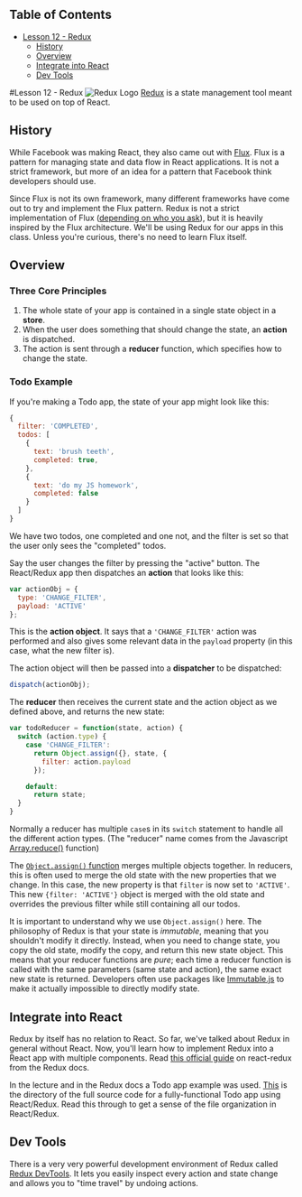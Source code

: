 ## Table of Contents

<!-- MarkdownTOC -->

- [Lesson 12 - Redux](#lesson-12---redux)
  - [History](#history)
  - [Overview](#overview)
  - [Integrate into React](#integrate-into-react)
  - [Dev Tools](#dev-tools)

<!-- /MarkdownTOC -->


#Lesson 12 - Redux
![Redux Logo](https://raw.githubusercontent.com/reactjs/redux/master/logo/logo-title-dark.png)
[Redux](http://redux.js.org/) is a state management tool meant to be used on top of React.
## History
While Facebook was making React, they also came out with [Flux](https://github.com/facebook/flux).  Flux is a pattern for managing state and data flow in React applications.  It is not a strict framework, but more of an idea for a pattern that Facebook think developers should use.

Since Flux is not its own framework, many different frameworks have come out to try and implement the Flux pattern.  Redux is not a strict implementation of Flux ([depending on who you ask](http://redux.js.org/docs/introduction/PriorArt.html#flux)), but it is heavily inspired by the Flux architecture.  We'll be using Redux for our apps in this class.  Unless you're curious, there's no need to learn Flux itself.

## Overview
### Three Core Principles
1. The whole state of your app is contained in a single state object in a **store**.
2. When the user does something that should change the state, an **action** is dispatched.
3. The action is sent through a **reducer** function, which specifies how to change the state.

### Todo Example
If you're making a Todo app, the state of your app might look like this:
```javascript
{
  filter: 'COMPLETED',
  todos: [
    {
      text: 'brush teeth',
      completed: true,
    },
    {
      text: 'do my JS homework',
      completed: false
    }
  ]
}
```
We have two todos, one completed and one not, and the filter is set so that the user only sees the "completed" todos.

Say the user changes the filter by pressing the "active" button.  The React/Redux app then dispatches an **action** that looks like this:
```javascript
var actionObj = {
  type: 'CHANGE_FILTER',
  payload: 'ACTIVE'
};
```
This is the **action object**.  It says that a `'CHANGE_FILTER'` action was performed and also gives some relevant data in the `payload` property (in this case, what the new filter is).

The action object will then be passed into a **dispatcher** to be dispatched:
```javascript
dispatch(actionObj);
```

The **reducer** then receives the current state and the action object as we defined above, and returns the new state:
```javascript
var todoReducer = function(state, action) {
  switch (action.type) {
    case 'CHANGE_FILTER':
      return Object.assign({}, state, {
        filter: action.payload
      });

    default:
      return state;
  }
}
```
Normally a reducer has multiple `case`s in its `switch` statement to handle all the different action types. (The "reducer" name comes from the Javascript [Array.reduce()](https://developer.mozilla.org/en-US/docs/Web/JavaScript/Reference/Global_Objects/Array/Reduce) function)

The [`Object.assign()` function](https://developer.mozilla.org/en-US/docs/Web/JavaScript/Reference/Global_Objects/Object/assign) merges multiple objects together.  In reducers, this is often used to merge the old state with the new properties that we change. In this case, the new property is that `filter` is now set to `'ACTIVE'`.  This new `{filter: 'ACTIVE'}` object is merged with the old state and overrides the previous filter while still containing all our todos.

It is important to understand why we use `Object.assign()` here.  The philosophy of Redux is that your state is *immutable*, meaning that you shouldn't modify it directly.  Instead, when you need to change state, you copy the old state, modify the copy, and return this new state object.  This means that your reducer functions are *pure*; each time a reducer function is called with the same parameters (same state and action), the same exact new state is returned.  Developers often use packages like [Immutable.js](https://facebook.github.io/immutable-js/) to make it actually impossible to directly modify state.

## Integrate into React
Redux by itself has no relation to React.  So far, we've talked about Redux in general without React.  Now, you'll learn how to implement Redux into a React app with multiple components.  Read [this official guide](http://redux.js.org/docs/basics/UsageWithReact.html) on react-redux from the Redux docs.

In the lecture and in the Redux docs a Todo app example was used.  [This](https://github.com/reactjs/redux/tree/master/examples/todos) is the directory of the full source code for a fully-functional Todo app using React/Redux.  Read this through to get a sense of the file organization in React/Redux.

## Dev Tools
There is a very very powerful development environment of Redux called [Redux DevTools](https://github.com/gaearon/redux-devtools).  It lets you easily inspect every action and state change and allows you to "time travel" by undoing actions.
